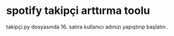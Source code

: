 # spotify takipçi arttırma toolu


takipçi.py dosyasında 16. satıra kullanıcı adınızı yapıştırıp başlatın .

